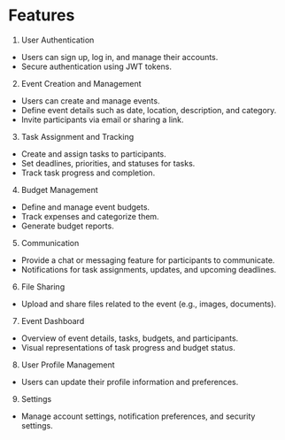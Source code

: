 # Features

1. User Authentication

- Users can sign up, log in, and manage their accounts.
- Secure authentication using JWT tokens.

2. Event Creation and Management

- Users can create and manage events.
- Define event details such as date, location, description, and category.
- Invite participants via email or sharing a link.

3. Task Assignment and Tracking

- Create and assign tasks to participants.
- Set deadlines, priorities, and statuses for tasks.
- Track task progress and completion.

4. Budget Management

- Define and manage event budgets.
- Track expenses and categorize them.
- Generate budget reports.

5. Communication

- Provide a chat or messaging feature for participants to communicate.
- Notifications for task assignments, updates, and upcoming deadlines.

6. File Sharing

- Upload and share files related to the event (e.g., images, documents).

7. Event Dashboard

- Overview of event details, tasks, budgets, and participants.
- Visual representations of task progress and budget status.

8. User Profile Management

- Users can update their profile information and preferences.

9. Settings

- Manage account settings, notification preferences, and security settings.
